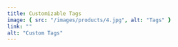```yaml
---
title: Customizable Tags
image: { src: "/images/products/4.jpg", alt: "Tags" }
link: ""
alt: "Custom Tags"
---
```

